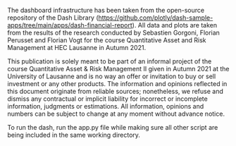 The dashboard infrastructure has been taken from the open-source repository of the Dash Library (https://github.com/plotly/dash-sample-apps/tree/main/apps/dash-financial-report). All data and plots  are taken from the results of the research conducted by Sebastien Gorgoni, Florian Perusset and Florian Vogt for the course Quantitative Asset and Risk Management at HEC Lausanne in Autumn 2021. 

This publication is solely meant to be part of an informal project of the course Quantitative Asset & Risk Management II given in Autumn 2021 at  the University of Lausanne and is no way an offer or invitation to buy or sell investment or any other products. The information and opinions reflected in this document originate from reliable sources; nonetheless, we refuse and dismiss any contractual or implicit liability for incorrect or incomplete information, judgments or estimations. All information, opinions and numbers can be subject to change at any moment without advance notice.

To run the dash, run the app.py file while making sure all other script are being included in the same working directory.
